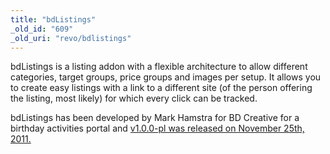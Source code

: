 ```yaml
---
title: "bdListings"
_old_id: "609"
_old_uri: "revo/bdlistings"
---
```


bdListings is a listing addon with a flexible architecture to allow different categories, target groups, price groups and images per setup. It allows you to create easy listings with a link to a different site (of the person offering the listing, most likely) for which every click can be tracked.

bdListings has been developed by Mark Hamstra for BD Creative for a birthday activities portal and [v1.0.0-pl was released on November 25th, 2011.](https://modx.com/extras/package/bdlistings)